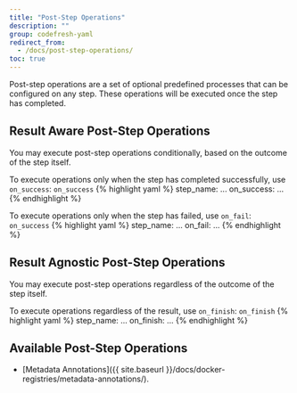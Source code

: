 ```yaml
---
title: "Post-Step Operations"
description: ""
group: codefresh-yaml
redirect_from:
  - /docs/post-step-operations/
toc: true
---
```

Post-step operations are a set of optional predefined processes that can be configured on any step. These operations will be executed once the step has completed.
 
## Result Aware Post-Step Operations
You may execute post-step operations conditionally, based on the outcome of the step itself.

To execute operations only when the step has completed successfully, use `on_success`:
  `on_success`
{% highlight yaml %}
step_name:
  ...
  on_success:
    ...
{% endhighlight %}

To execute operations only when the step has failed, use `on_fail`:
  `on_success`
{% highlight yaml %}
step_name:
  ...
  on_fail:
    ...
{% endhighlight %}

## Result Agnostic Post-Step Operations
You may execute post-step operations regardless of the outcome of the step itself.

To execute operations regardless of the result, use `on_finish`:
  `on_finish`
{% highlight yaml %}
step_name:
  ...
  on_finish:
    ...
{% endhighlight %}

## Available Post-Step Operations
- [Metadata Annotations]({{ site.baseurl }}/docs/docker-registries/metadata-annotations/).
